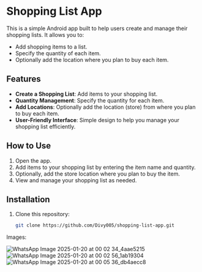 # Shopping List App

This is a simple Android app built to help users create and manage their shopping lists. It allows you to:

- Add shopping items to a list.
- Specify the quantity of each item.
- Optionally add the location where you plan to buy each item.

## Features

- **Create a Shopping List**: Add items to your shopping list.
- **Quantity Management**: Specify the quantity for each item.
- **Add Locations**: Optionally add the location (store) from where you plan to buy each item.
- **User-Friendly Interface**: Simple design to help you manage your shopping list efficiently.

## How to Use

1. Open the app.
2. Add items to your shopping list by entering the item name and quantity.
3. Optionally, add the store location where you plan to buy the item.
4. View and manage your shopping list as needed.

## Installation

1. Clone this repository:
   ```bash
   git clone https://github.com/Divy005/shopping-list-app.git

  Images:

![WhatsApp Image 2025-01-20 at 00 02 34_4aae5215](https://github.com/user-attachments/assets/0f256b69-1d52-4556-aed7-450db7574fda)
![WhatsApp Image 2025-01-20 at 00 02 56_1ab19304](https://github.com/user-attachments/assets/97c2e6e3-fc70-456f-98b1-84203bc75371)
![WhatsApp Image 2025-01-20 at 00 05 36_db4aecc8](https://github.com/user-attachments/assets/3688a18d-33aa-4875-a7d6-51dd12a20f91)




